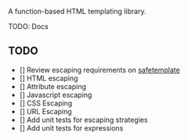 A function-based HTML templating library.

TODO: Docs


## TODO

- [] Review escaping requirements on [safetemplate](https://rawgit.com/mikesamuel/sanitized-jquery-templates/trunk/safetemplate.html)
- [] HTML escaping
- [] Attribute escaping
- [] Javascript escaping
- [] CSS Escaping
- [] URL Escaping
- [] Add unit tests for escaping strategies
- [] Add unit tests for expressions